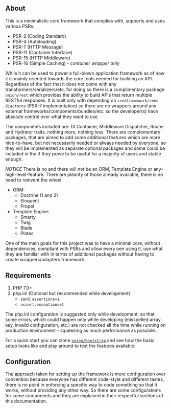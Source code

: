 ## About

This is a minimalistic core framework that complies with, supports and uses various 
PSRs:

 - PSR-2 (Coding Standard)
 - PSR-4 (Autoloading)
 - PSR-7 (HTTP Message)
 - PSR-11 (Container Interface)
 - PSR-15 (HTTP Middleware)
 - PSR-16 (Simple Caching) - *container wrapper only*
 
While it can be used to power a full-blown application framework as of now
it is mainly oriented towards the core tools needed for building an API.
Regardless of the fact that it does not come with any transformers/serializers/etc.
for doing so there is a complimentary package `onion/rest` which provides the ability
to build APIs that return multiple RESTful responses. It is built only with depending
on `zendframework/zend-diactoros` (PSR-7 implementation) so there are no wrappers
around any external frameworks/components/bundles/etc. so the developer(s) have absolute
control over what they want to use.

The components included are: DI Container, Middleware Dispatcher, Router and Hydrator traits.
nothing more, nothing less. There are complementary packages, that are aimed to add
some additional features which are more nice-to-have, but not necessarily needed or always 
needed by everyone, so they will be implemented as separate optional packages and some could
be included in the if they prove to be useful for a majority of users and stable enough.

*NOTICE*
There is no and there will not be an ORM, Template Engine or any-high-level-feature. There are
pleanty of those already available, there is no need to reinvent the wheel.

  - ORM:
    - Doctrine (1 and 2)
    - Eloquent
    - Propel
  - Template Engine:
    - Smarty
    - Twig
    - Blade
    - Plates


One of the main goals for this project was to have a minimal core, without dependencies, 
compliant with PSRs and allow every oen using it, use what they are familiar with in terms
of additional packages without having to create wrappers/adapters framework.

## Requirements

 1. PHP 7.0+
 2. php.ini (Optional but recommended while development)
    - `zend.assertions=1`
    - `assert.exceptions=1`
 
The php.ini configuration is suggested only while development, so that some errors, which 
could happen only while developing (misspelled array key, invalid configuration, etc.) are
not checked all the time while running on production environment - squeezing as much 
performance as possible.

For a quick start you can clone [`onion/bootstrap`](https://github.com/phOnion/bootstrap) and 
see how the basic setup looks like and play around to test the features available.

## Configuration

The approach taken for setting up the framework is more configuration over convention
because everyone has different code-style and different tastes, there is no point in 
enforcing a specific way to code something so that it works, without providing any 
other way. So there are some configurations for some components and they are explained
in their respectful sections of this documentation.
